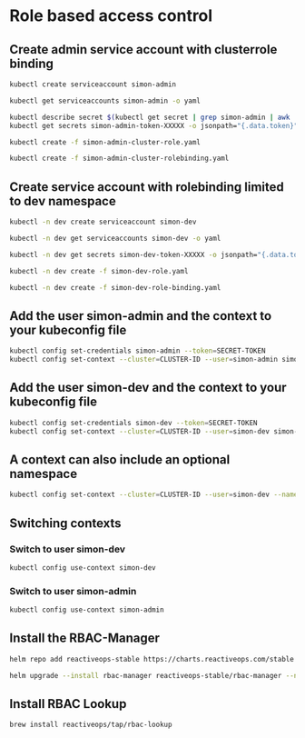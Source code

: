 # Role based access control

## Create admin service account with clusterrole binding

```sh
kubectl create serviceaccount simon-admin

kubectl get serviceaccounts simon-admin -o yaml

kubectl describe secret $(kubectl get secret | grep simon-admin | awk '{print $1}')
kubectl get secrets simon-admin-token-XXXXX -o jsonpath="{.data.token}" |base64 --decode

kubectl create -f simon-admin-cluster-role.yaml

kubectl create -f simon-admin-cluster-rolebinding.yaml
```

## Create service account with rolebinding limited to dev namespace

```sh
kubectl -n dev create serviceaccount simon-dev

kubectl -n dev get serviceaccounts simon-dev -o yaml

kubectl -n dev get secrets simon-dev-token-XXXXX -o jsonpath="{.data.token}" |base64 --decode

kubectl -n dev create -f simon-dev-role.yaml

kubectl -n dev create -f simon-dev-role-binding.yaml
```

## Add the user simon-admin and the context to your kubeconfig file

```sh
kubectl config set-credentials simon-admin --token=SECRET-TOKEN
kubectl config set-context --cluster=CLUSTER-ID --user=simon-admin simon-admin
```

## Add the user simon-dev and the context to your kubeconfig file

```sh
kubectl config set-credentials simon-dev --token=SECRET-TOKEN
kubectl config set-context --cluster=CLUSTER-ID --user=simon-dev simon-dev
```

## A context can also include an optional namespace

```sh
kubectl config set-context --cluster=CLUSTER-ID --user=simon-dev --namespace=dev simon-dev
```

## Switching contexts

### Switch to user simon-dev

```sh
kubectl config use-context simon-dev
```

### Switch to user simon-admin

```sh
kubectl config use-context simon-admin
```

## Install the RBAC-Manager

```sh
helm repo add reactiveops-stable https://charts.reactiveops.com/stable

helm upgrade --install rbac-manager reactiveops-stable/rbac-manager --namespace rbac-manager
```

## Install RBAC Lookup

```sh
brew install reactiveops/tap/rbac-lookup
```
